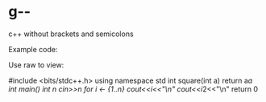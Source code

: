 # g--

c++ without brackets and semicolons

Example code:

Use raw to view:

#include <bits/stdc++.h>
using namespace std
int square(int a)
  return a*a
int main()
  int n
  cin>>n
  for i <- {1..n}
    cout<<i<<"\n"
    cout<<i*2<<"\n"
  return 0
